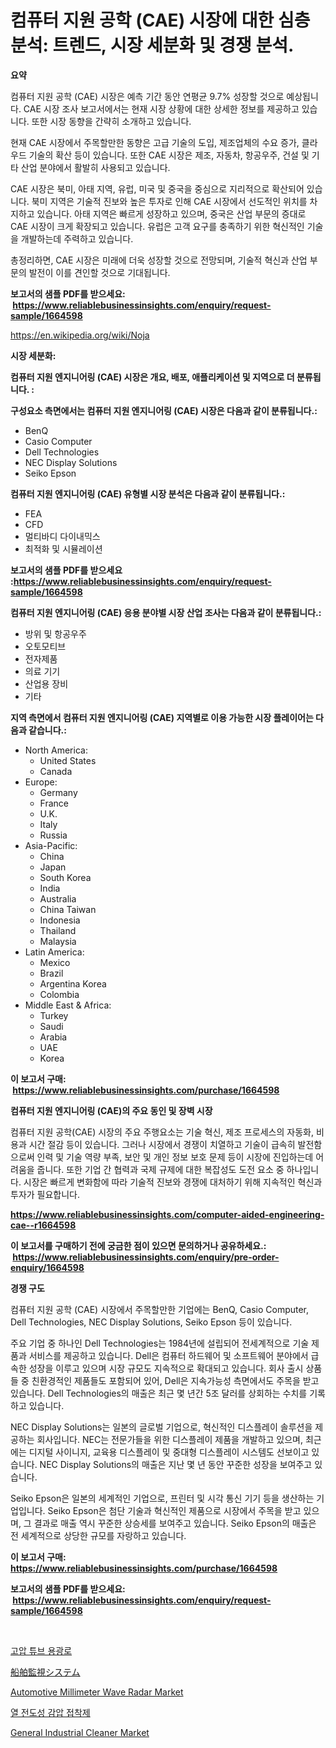 <p><h1>컴퓨터 지원 공학 (CAE) 시장에 대한 심층 분석: 트렌드, 시장 세분화 및 경쟁 분석.</h1></p><p><strong>요약</strong></p>
<p><p>컴퓨터 지원 공학 (CAE) 시장은 예측 기간 동안 연평균 9.7% 성장할 것으로 예상됩니다. CAE 시장 조사 보고서에서는 현재 시장 상황에 대한 상세한 정보를 제공하고 있습니다. 또한 시장 동향을 간략히 소개하고 있습니다. </p><p>현재 CAE 시장에서 주목할만한 동향은 고급 기술의 도입, 제조업체의 수요 증가, 클라우드 기술의 확산 등이 있습니다. 또한 CAE 시장은 제조, 자동차, 항공우주, 건설 및 기타 산업 분야에서 활발히 사용되고 있습니다. </p><p>CAE 시장은 북미, 아태 지역, 유럽, 미국 및 중국을 중심으로 지리적으로 확산되어 있습니다. 북미 지역은 기술적 진보와 높은 투자로 인해 CAE 시장에서 선도적인 위치를 차지하고 있습니다. 아태 지역은 빠르게 성장하고 있으며, 중국은 산업 부문의 증대로 CAE 시장이 크게 확장되고 있습니다. 유럽은 고객 요구를 충족하기 위한 혁신적인 기술을 개발하는데 주력하고 있습니다. </p><p>총정리하면, CAE 시장은 미래에 더욱 성장할 것으로 전망되며, 기술적 혁신과 산업 부문의 발전이 이를 견인할 것으로 기대됩니다.</p></p>
<p><strong>보고서의 샘플 PDF를 받으세요: &nbsp;<a href="https://www.reliablebusinessinsights.com/enquiry/request-sample/1664598">https://www.reliablebusinessinsights.com/enquiry/request-sample/1664598</a></strong></p>
<p><a href="https://en.wikipedia.org/wiki/Noja">https://en.wikipedia.org/wiki/Noja</a></p>
<p><strong>시장 세분화:</strong></p>
<p><strong> 컴퓨터 지원 엔지니어링 (CAE) 시장은 개요, 배포, 애플리케이션 및 지역으로 더 분류됩니다. :</strong></p>
<p><strong>구성요소 측면에서는 컴퓨터 지원 엔지니어링 (CAE) 시장은 다음과 같이 분류됩니다.:</strong></p>
<p><ul><li>BenQ</li><li>Casio Computer</li><li>Dell Technologies</li><li>NEC Display Solutions</li><li>Seiko Epson</li></ul></p>
<p><strong> 컴퓨터 지원 엔지니어링 (CAE) 유형별 시장 분석은 다음과 같이 분류됩니다.:</strong></p>
<p><ul><li>FEA</li><li>CFD</li><li>멀티바디 다이내믹스</li><li>최적화 및 시뮬레이션</li></ul></p>
<p><strong>보고서의 샘플 PDF를 받으세요 :<a href="https://www.reliablebusinessinsights.com/enquiry/request-sample/1664598">https://www.reliablebusinessinsights.com/enquiry/request-sample/1664598</a></strong></p>
<p><strong> 컴퓨터 지원 엔지니어링 (CAE) 응용 분야별 시장 산업 조사는 다음과 같이 분류됩니다.:</strong></p>
<p><ul><li>방위 및 항공우주</li><li>오토모티브</li><li>전자제품</li><li>의료 기기</li><li>산업용 장비</li><li>기타</li></ul></p>
<p><strong>지역 측면에서 컴퓨터 지원 엔지니어링 (CAE) 지역별로 이용 가능한 시장 플레이어는 다음과 같습니다.:</strong></p>
<p><ul>
    <li>
        North America:
        <ul>
            <li>United States</li>
            <li>Canada</li>
        </ul>
    </li>
    <li>
        Europe:
        <ul>
            <li>Germany</li>
            <li>France</li>
            <li>U.K.</li>
            <li>Italy</li>
            <li>Russia</li>
        </ul>
    </li>
    <li>
        Asia-Pacific:
        <ul>
            <li>China</li>
            <li>Japan</li>
            <li>South Korea</li>
            <li>India</li>
            <li>Australia</li>
            <li>China Taiwan</li>
            <li>Indonesia</li>
            <li>Thailand</li>
            <li>Malaysia</li>
        </ul>
    </li>
    <li>
        Latin America:
        <ul>
            <li>Mexico</li>
            <li>Brazil</li>
            <li>Argentina Korea</li>
            <li>Colombia</li>
        </ul>
    </li>
    <li>
        Middle East & Africa:
        <ul>
            <li>Turkey</li>
            <li>Saudi</li>
            <li>Arabia</li>
            <li>UAE</li>
            <li>Korea</li>
        </ul>
    </li>
    </ul></p>
<p><strong>이 보고서 구매: &nbsp;<a href="https://www.reliablebusinessinsights.com/purchase/1664598">https://www.reliablebusinessinsights.com/purchase/1664598</a></strong></p>
<p><strong>컴퓨터 지원 엔지니어링 (CAE)의 주요 동인 및 장벽 시장</strong></p>
<p><p>컴퓨터 지원 공학(CAE) 시장의 주요 주행요소는 기술 혁신, 제조 프로세스의 자동화, 비용과 시간 절감 등이 있습니다. 그러나 시장에서 경쟁이 치열하고 기술이 급속히 발전함으로써 인력 및 기술 역량 부족, 보안 및 개인 정보 보호 문제 등이 시장에 진입하는데 어려움을 줍니다. 또한 기업 간 협력과 국제 규제에 대한 복잡성도 도전 요소 중 하나입니다. 시장은 빠르게 변화함에 따라 기술적 진보와 경쟁에 대처하기 위해 지속적인 혁신과 투자가 필요합니다.</p></p>
<p><strong><a href="https://www.reliablebusinessinsights.com/computer-aided-engineering-cae--r1664598">https://www.reliablebusinessinsights.com/computer-aided-engineering-cae--r1664598</a></strong></p>
<p><strong>이 보고서를 구매하기 전에 궁금한 점이 있으면 문의하거나 공유하세요.: &nbsp;<a href="https://www.reliablebusinessinsights.com/enquiry/pre-order-enquiry/1664598">https://www.reliablebusinessinsights.com/enquiry/pre-order-enquiry/1664598</a></strong></p>
<p><strong>경쟁 구도</strong></p>
<p><p>컴퓨터 지원 공학 (CAE) 시장에서 주목할만한 기업에는 BenQ, Casio Computer, Dell Technologies, NEC Display Solutions, Seiko Epson 등이 있습니다. </p><p>주요 기업 중 하나인 Dell Technologies는 1984년에 설립되어 전세계적으로 기술 제품과 서비스를 제공하고 있습니다. Dell은 컴퓨터 하드웨어 및 소프트웨어 분야에서 급속한 성장을 이루고 있으며 시장 규모도 지속적으로 확대되고 있습니다. 회사 출시 상품들 중 친환경적인 제품들도 포함되어 있어, Dell은 지속가능성 측면에서도 주목을 받고 있습니다. Dell Technologies의 매출은 최근 몇 년간 5조 달러를 상회하는 수치를 기록하고 있습니다.</p><p>NEC Display Solutions는 일본의 글로벌 기업으로, 혁신적인 디스플레이 솔루션을 제공하는 회사입니다. NEC는 전문가들을 위한 디스플레이 제품을 개발하고 있으며, 최근에는 디지털 사이니지, 교육용 디스플레이 및 중대형 디스플레이 시스템도 선보이고 있습니다. NEC Display Solutions의 매출은 지난 몇 년 동안 꾸준한 성장을 보여주고 있습니다.</p><p>Seiko Epson은 일본의 세계적인 기업으로, 프린터 및 시각 통신 기기 등을 생산하는 기업입니다. Seiko Epson은 첨단 기술과 혁신적인 제품으로 시장에서 주목을 받고 있으며, 그 결과로 매출 역시 꾸준한 상승세를 보여주고 있습니다. Seiko Epson의 매출은 전 세계적으로 상당한 규모를 자랑하고 있습니다.</p></p>
<p><strong>이 보고서 구매: &nbsp; <a href="https://www.reliablebusinessinsights.com/purchase/1664598">https://www.reliablebusinessinsights.com/purchase/1664598</a></strong></p>
<p><strong>보고서의 샘플 PDF를 받으세요: &nbsp;<a href="https://www.reliablebusinessinsights.com/enquiry/request-sample/1664598">https://www.reliablebusinessinsights.com/enquiry/request-sample/1664598</a></strong><strong></strong></p>
<p>&nbsp;</p>
<p><p><a href="https://github.com/hzumrdvas204296/Market-Research-Report-List-2/blob/main/5699831144313.md">고압 튜브 용광로</a></p><p><a href="https://github.com/mohamedbakry57/Market-Research-Report-List-4/blob/main/3357535138265.md">船舶監視システム</a></p><p><a href="https://issuu.com/reportprime-2/docs/automotive-millimeter-wave-radar-market-size-2030.">Automotive Millimeter Wave Radar Market</a></p><p><a href="https://github.com/apple8975768/Market-Research-Report-List-1/blob/main/4513629144312.md">열 전도성 감압 접착제</a></p><p><a href="https://github.com/LaceyZemlak1/Market-Research-Report-List-1/blob/main/general-industrial-cleaner-market.md">General Industrial Cleaner Market</a></p></p>